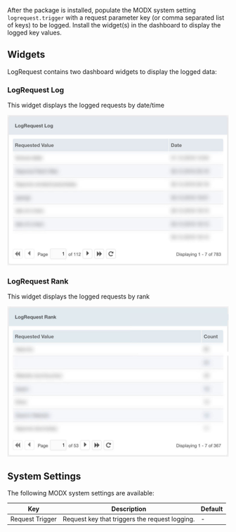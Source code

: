 After the package is installed, populate the MODX system setting
`logrequest.trigger` with a request parameter key (or comma separated list of
keys) to be logged. Install the widget(s) in the dashboard to display the logged
key values.

## Widgets

LogRequest contains two dashboard widgets to display the logged data:

### LogRequest Log

This widget displays the logged requests by date/time

[![](img/logrequest-log.jpg)](img/logrequest-log.jpg)

### LogRequest Rank

This widget displays the logged requests by rank

[![](img/logrequest-rank.jpg)](img/logrequest-rank.jpg)

## System Settings

The following MODX system settings are available:

Key | Description | Default
----|-------------|--------
Request Trigger | Request key that triggers the request logging. | -